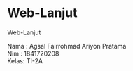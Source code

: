 # Web-Lanjut
Web-Lanjut

Nama : Agsal Fairrohmad Ariyon Pratama <br>
Nim  : 1841720208 <br>
Kelas: TI-2A
